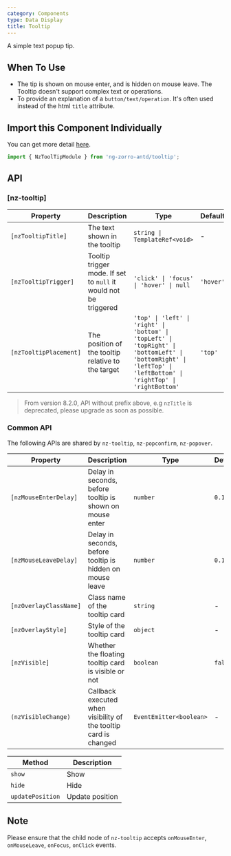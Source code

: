 ```yaml
---
category: Components
type: Data Display
title: Tooltip
---
```


A simple text popup tip.

## When To Use

- The tip is shown on mouse enter, and is hidden on mouse leave. The Tooltip doesn't support complex text or operations.
- To provide an explanation of a `button/text/operation`. It's often used instead of the html `title` attribute.

## Import this Component Individually

You can get more detail [here](/docs/getting-started/en#import-a-component-individually).

```ts
import { NzToolTipModule } from 'ng-zorro-antd/tooltip';
```

## API

### [nz-tooltip]

| Property | Description | Type | Default |
| -------- | ----------- | ---- | ------- |
| `[nzTooltipTitle]` | The text shown in the tooltip | `string \| TemplateRef<void>` | - |
| `[nzTooltipTrigger]` | Tooltip trigger mode. If set to `null` it would not be triggered | `'click' \| 'focus' \| 'hover' \| null` | `'hover'` |
| `[nzTooltipPlacement]` | The position of the tooltip relative to the target | `'top' \| 'left' \| 'right' \| 'bottom' \| 'topLeft' \| 'topRight' \| 'bottomLeft' \| 'bottomRight' \| 'leftTop' \| 'leftBottom' \| 'rightTop' \| 'rightBottom'` | `'top'` |

> From version 8.2.0, API without prefix above, e.g `nzTitle` is deprecated, please upgrade as soon as possible.

### Common API

The following APIs are shared by `nz-tooltip`, `nz-popconfirm`, `nz-popover`.

| Property | Description | Type | Default |
| -------- | ----------- | ---- | ------- |
| `[nzMouseEnterDelay]` | Delay in seconds, before tooltip is shown on mouse enter | `number` | `0.15` |
| `[nzMouseLeaveDelay]` | Delay in seconds, before tooltip is hidden on mouse leave | `number` | `0.1` |
| `[nzOverlayClassName]` | Class name of the tooltip card | `string` | - |
| `[nzOverlayStyle]` | Style of the tooltip card | `object` | - |
| `[nzVisible]` | Whether the floating tooltip card is visible or not | `boolean` | `false` |
| `(nzVisibleChange)` | Callback executed when visibility of the tooltip card is changed | `EventEmitter<boolean>` | - |

| Method | Description |
| --- | --- |
| `show` | Show |
| `hide` | Hide |
| `updatePosition` | Update position |

## Note

Please ensure that the child node of `nz-tooltip` accepts `onMouseEnter`, `onMouseLeave`, `onFocus`, `onClick` events.
